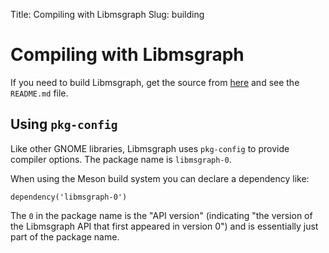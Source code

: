 Title: Compiling with Libmsgraph
Slug: building

# Compiling with Libmsgraph

If you need to build Libmsgraph, get the source from
[here](https://gitlab.gnome.org/jbrummer/msgraph/) and see the `README.md` file.

## Using `pkg-config`

Like other GNOME libraries, Libmsgraph uses `pkg-config` to provide compiler
options. The package name is `libmsgraph-0`.

When using the Meson build system you can declare a dependency like:

```meson
dependency('libmsgraph-0')
```

The `0` in the package name is the "API version" (indicating "the version of the
Libmsgraph API that first appeared in version 0") and is essentially just part
of the package name.

